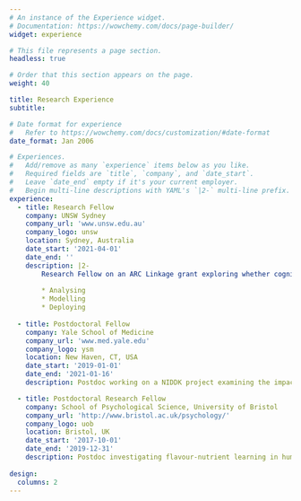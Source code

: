 ```yaml
---
# An instance of the Experience widget.
# Documentation: https://wowchemy.com/docs/page-builder/
widget: experience

# This file represents a page section.
headless: true

# Order that this section appears on the page.
weight: 40

title: Research Experience
subtitle:

# Date format for experience
#   Refer to https://wowchemy.com/docs/customization/#date-format
date_format: Jan 2006

# Experiences.
#   Add/remove as many `experience` items below as you like.
#   Required fields are `title`, `company`, and `date_start`.
#   Leave `date_end` empty if it's your current employer.
#   Begin multi-line descriptions with YAML's `|2-` multi-line prefix.
experience:
  - title: Research Fellow
    company: UNSW Sydney
    company_url: 'www.unsw.edu.au'
    company_logo: unsw
    location: Sydney, Australia
    date_start: '2021-04-01'
    date_end: ''
    description: |2-
        Research Fellow on an ARC Linkage grant exploring whether cognitive changes associated with ageing impacts older drivers’ use of emerging vehicle automation and assistive technologies. Responsibilities include:
        
        * Analysing
        * Modelling
        * Deploying
        
  - title: Postdoctoral Fellow
    company: Yale School of Medicine
    company_url: 'www.med.yale.edu'
    company_logo: ysm
    location: New Haven, CT, USA
    date_start: '2019-01-01'
    date_end: '2021-01-16'
    description: Postdoc working on a NIDDK project examining the impact of adiposity, peripheral and central insulin sensitivity on brain and cognitive function in pre-diabetic youth with overweight/obesity.

  - title: Postdoctoral Research Fellow
    company: School of Psychological Science, University of Bristol
    company_url: 'http://www.bristol.ac.uk/psychology/'
    company_logo: uob
    location: Bristol, UK
    date_start: '2017-10-01'
    date_end: '2019-12-31'
    description: Postdoc investigating flavour-nutrient learning in humans, as well as fMRI and resting state fMRI project on brain areas involved in food choice based on satiety and/or liking.
    
design:
  columns: 2
---
```

